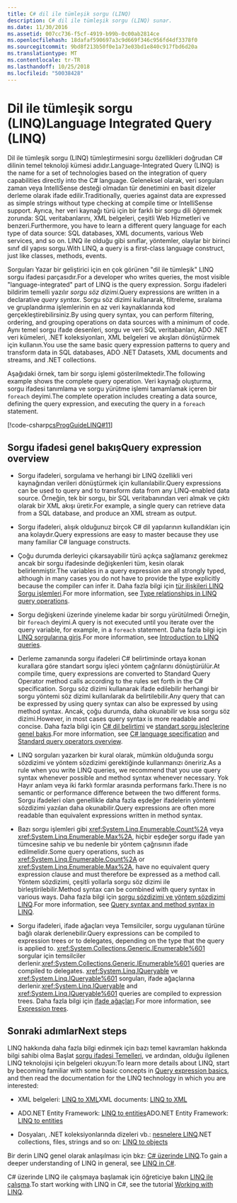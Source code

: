 ```yaml
---
title: C# dil ile tümleşik sorgu (LINQ)
description: C# dil ile tümleşik sorgu (LINQ) sunar.
ms.date: 11/30/2016
ms.assetid: 007cc736-f5cf-4919-b99b-0c00ab2814ce
ms.openlocfilehash: 18dafaf590697a3c9d669f346c956fd4df3378f0
ms.sourcegitcommit: 9bd8f213b50f0e1a73e03bd1e840c917fbd6d20a
ms.translationtype: MT
ms.contentlocale: tr-TR
ms.lasthandoff: 10/25/2018
ms.locfileid: "50038428"
---
```

# <a name="language-integrated-query-linq"></a><span data-ttu-id="88380-103">Dil ile tümleşik sorgu (LINQ)</span><span class="sxs-lookup"><span data-stu-id="88380-103">Language Integrated Query (LINQ)</span></span>

<span data-ttu-id="88380-104">Dil ile tümleşik sorgu (LINQ) tümleştirmesini sorgu özellikleri doğrudan C# dilinin temel teknoloji kümesi adıdır.</span><span class="sxs-lookup"><span data-stu-id="88380-104">Language-Integrated Query (LINQ) is the name for a set of technologies based on the integration of query capabilities directly into the C# language.</span></span> <span data-ttu-id="88380-105">Geleneksel olarak, veri sorguları zaman veya IntelliSense desteği olmadan tür denetimini en basit dizeler derleme olarak ifade edilir.</span><span class="sxs-lookup"><span data-stu-id="88380-105">Traditionally, queries against data are expressed as simple strings without type checking at compile time or IntelliSense support.</span></span> <span data-ttu-id="88380-106">Ayrıca, her veri kaynağı türü için bir farklı bir sorgu dili öğrenmek zorunda: SQL veritabanlarını, XML belgeleri, çeşitli Web Hizmetleri ve benzeri.</span><span class="sxs-lookup"><span data-stu-id="88380-106">Furthermore, you have to learn a different query language for each type of data source: SQL databases, XML documents, various Web services, and so on.</span></span> <span data-ttu-id="88380-107">LINQ ile olduğu gibi sınıflar, yöntemler, olaylar bir birinci sınıf dil yapısı sorgu.</span><span class="sxs-lookup"><span data-stu-id="88380-107">With LINQ, a query is a first-class language construct, just like classes, methods, events.</span></span>

<span data-ttu-id="88380-108">Sorguları Yazar bir geliştirici için en çok görünen "dil ile tümleşik" LINQ sorgu ifadesi parçasıdır.</span><span class="sxs-lookup"><span data-stu-id="88380-108">For a developer who writes queries, the most visible "language-integrated" part of LINQ is the query expression.</span></span> <span data-ttu-id="88380-109">Sorgu ifadeleri bildirim temelli yazılır *sorgu söz dizimi*.</span><span class="sxs-lookup"><span data-stu-id="88380-109">Query expressions are written in a declarative *query syntax*.</span></span> <span data-ttu-id="88380-110">Sorgu söz dizimi kullanarak, filtreleme, sıralama ve gruplandırma işlemlerinin en az veri kaynaklarında kod gerçekleştirebilirsiniz.</span><span class="sxs-lookup"><span data-stu-id="88380-110">By using query syntax, you can perform filtering, ordering, and grouping operations on data sources with a minimum of code.</span></span> <span data-ttu-id="88380-111">Aynı temel sorgu ifade desenleri, sorgu ve veri SQL veritabanları, ADO .NET veri kümeleri, .NET koleksiyonları, XML belgeleri ve akışları dönüştürmek için kullanın.</span><span class="sxs-lookup"><span data-stu-id="88380-111">You use the same basic query expression patterns to query and transform data in SQL databases, ADO .NET Datasets, XML documents and streams, and .NET collections.</span></span>

<span data-ttu-id="88380-112">Aşağıdaki örnek, tam bir sorgu işlemi gösterilmektedir.</span><span class="sxs-lookup"><span data-stu-id="88380-112">The following example shows the complete query operation.</span></span> <span data-ttu-id="88380-113">Veri kaynağı oluşturma, sorgu ifadesi tanımlama ve sorgu yürütme işlemi tamamlamak içeren bir `foreach` deyimi.</span><span class="sxs-lookup"><span data-stu-id="88380-113">The complete operation includes creating a data source, defining the query expression, and executing the query in a `foreach` statement.</span></span>

[!code-csharp[csProgGuideLINQ#11](~/samples/snippets/csharp/concepts/linq/index_1.cs)]

## <a name="query-expression-overview"></a><span data-ttu-id="88380-114">Sorgu ifadesi genel bakış</span><span class="sxs-lookup"><span data-stu-id="88380-114">Query expression overview</span></span>

- <span data-ttu-id="88380-115">Sorgu ifadeleri, sorgulama ve herhangi bir LINQ özellikli veri kaynağından verileri dönüştürmek için kullanılabilir.</span><span class="sxs-lookup"><span data-stu-id="88380-115">Query expressions can be used to query and to transform data from any LINQ-enabled data source.</span></span> <span data-ttu-id="88380-116">Örneğin, tek bir sorgu, bir SQL veritabanından veri almak ve çıktı olarak bir XML akışı üretir.</span><span class="sxs-lookup"><span data-stu-id="88380-116">For example, a single query can retrieve data from a SQL database, and produce an XML stream as output.</span></span>

- <span data-ttu-id="88380-117">Sorgu ifadeleri, alışık olduğunuz birçok C# dil yapılarının kullandıkları için ana kolaydır.</span><span class="sxs-lookup"><span data-stu-id="88380-117">Query expressions are easy to master because they use many familiar C# language constructs.</span></span>

- <span data-ttu-id="88380-118">Çoğu durumda derleyici çıkarsayabilir türü açıkça sağlamanız gerekmez ancak bir sorgu ifadesinde değişkenleri tüm, kesin olarak belirlenmiştir.</span><span class="sxs-lookup"><span data-stu-id="88380-118">The variables in a query expression are all strongly typed, although in many cases you do not have to provide the type explicitly because the compiler can infer it.</span></span> <span data-ttu-id="88380-119">Daha fazla bilgi için [tür ilişkileri LINQ Sorgu işlemleri](../programming-guide/concepts/linq/type-relationships-in-linq-query-operations.md).</span><span class="sxs-lookup"><span data-stu-id="88380-119">For more information, see [Type relationships in LINQ query operations](../programming-guide/concepts/linq/type-relationships-in-linq-query-operations.md).</span></span>

- <span data-ttu-id="88380-120">Sorgu değişkeni üzerinde yineleme kadar bir sorgu yürütülmedi Örneğin, bir `foreach` deyimi.</span><span class="sxs-lookup"><span data-stu-id="88380-120">A query is not executed until you iterate over the query variable, for example, in a `foreach` statement.</span></span> <span data-ttu-id="88380-121">Daha fazla bilgi için [LINQ sorgularına giriş](../programming-guide/concepts/linq/introduction-to-linq-queries.md).</span><span class="sxs-lookup"><span data-stu-id="88380-121">For more information, see [Introduction to LINQ queries](../programming-guide/concepts/linq/introduction-to-linq-queries.md).</span></span>

- <span data-ttu-id="88380-122">Derleme zamanında sorgu ifadeleri C# belirtiminde ortaya konan kurallara göre standart sorgu işleci yöntem çağrılarını dönüştürülür.</span><span class="sxs-lookup"><span data-stu-id="88380-122">At compile time, query expressions are converted to Standard Query Operator method calls according to the rules set forth in the C# specification.</span></span> <span data-ttu-id="88380-123">Sorgu söz dizimi kullanarak ifade edilebilir herhangi bir sorgu yöntemi söz dizimi kullanılarak da belirtilebilir.</span><span class="sxs-lookup"><span data-stu-id="88380-123">Any query that can be expressed by using query syntax can also be expressed by using method syntax.</span></span> <span data-ttu-id="88380-124">Ancak, çoğu durumda, daha okunabilir ve kısa sorgu söz dizimi.</span><span class="sxs-lookup"><span data-stu-id="88380-124">However, in most cases query syntax is more readable and concise.</span></span> <span data-ttu-id="88380-125">Daha fazla bilgi için [C# dil belirtimi](~/_csharplang/spec/expressions.md#query-expressions) ve [standart sorgu işleçlerine genel bakış](../programming-guide/concepts/linq/standard-query-operators-overview.md).</span><span class="sxs-lookup"><span data-stu-id="88380-125">For more information, see [C# language specification](~/_csharplang/spec/expressions.md#query-expressions) and [Standard query operators overview](../programming-guide/concepts/linq/standard-query-operators-overview.md).</span></span>

- <span data-ttu-id="88380-126">LINQ sorguları yazarken bir kural olarak, mümkün olduğunda sorgu sözdizimi ve yöntem sözdizimi gerektiğinde kullanmanızı öneririz.</span><span class="sxs-lookup"><span data-stu-id="88380-126">As a rule when you write LINQ queries, we recommend that you use query syntax whenever possible and method syntax whenever necessary.</span></span> <span data-ttu-id="88380-127">Yok Hayır anlam veya iki farklı formlar arasında performans farkı.</span><span class="sxs-lookup"><span data-stu-id="88380-127">There is no semantic or performance difference between the two different forms.</span></span> <span data-ttu-id="88380-128">Sorgu ifadeleri olan genellikle daha fazla eşdeğer ifadelerin yöntemi sözdizimi yazılan daha okunabilir.</span><span class="sxs-lookup"><span data-stu-id="88380-128">Query expressions are often more readable than equivalent expressions written in method syntax.</span></span>

- <span data-ttu-id="88380-129">Bazı sorgu işlemleri gibi <xref:System.Linq.Enumerable.Count%2A> veya <xref:System.Linq.Enumerable.Max%2A>, hiçbir eşdeğer sorgu ifade yan tümcesine sahip ve bu nedenle bir yöntem çağrısının ifade edilmelidir.</span><span class="sxs-lookup"><span data-stu-id="88380-129">Some query operations, such as <xref:System.Linq.Enumerable.Count%2A> or <xref:System.Linq.Enumerable.Max%2A>, have no equivalent query expression clause and must therefore be expressed as a method call.</span></span> <span data-ttu-id="88380-130">Yöntem sözdizimi, çeşitli yollarla sorgu söz dizimi ile birleştirilebilir.</span><span class="sxs-lookup"><span data-stu-id="88380-130">Method syntax can be combined with query syntax in various ways.</span></span> <span data-ttu-id="88380-131">Daha fazla bilgi için [sorgu sözdizimi ve yöntem sözdizimi LINQ](../programming-guide/concepts/linq/query-syntax-and-method-syntax-in-linq.md).</span><span class="sxs-lookup"><span data-stu-id="88380-131">For more information, see [Query syntax and method syntax in LINQ](../programming-guide/concepts/linq/query-syntax-and-method-syntax-in-linq.md).</span></span>

- <span data-ttu-id="88380-132">Sorgu ifadeleri, ifade ağaçları veya Temsilciler, sorgu uygulanan türüne bağlı olarak derlenebilir.</span><span class="sxs-lookup"><span data-stu-id="88380-132">Query expressions can be compiled to expression trees or to delegates, depending on the type that the query is applied to.</span></span> <span data-ttu-id="88380-133"><xref:System.Collections.Generic.IEnumerable%601> sorgular için temsilciler derlenir.</span><span class="sxs-lookup"><span data-stu-id="88380-133"><xref:System.Collections.Generic.IEnumerable%601> queries are compiled to delegates.</span></span> <span data-ttu-id="88380-134"><xref:System.Linq.IQueryable> ve <xref:System.Linq.IQueryable%601> sorguları, ifade ağaçlarına derlenir.</span><span class="sxs-lookup"><span data-stu-id="88380-134"><xref:System.Linq.IQueryable> and <xref:System.Linq.IQueryable%601> queries are compiled to expression trees.</span></span> <span data-ttu-id="88380-135">Daha fazla bilgi için [ifade ağaçları](../expression-trees.md).</span><span class="sxs-lookup"><span data-stu-id="88380-135">For more information, see [Expression trees](../expression-trees.md).</span></span>

## <a name="next-steps"></a><span data-ttu-id="88380-136">Sonraki adımlar</span><span class="sxs-lookup"><span data-stu-id="88380-136">Next steps</span></span>

<span data-ttu-id="88380-137">LINQ hakkında daha fazla bilgi edinmek için bazı temel kavramları hakkında bilgi sahibi olma Başlat [sorgu ifadesi Temelleri](query-expression-basics.md), ve ardından, olduğu ilgilenen LINQ teknolojisi için belgeleri okuyun:</span><span class="sxs-lookup"><span data-stu-id="88380-137">To learn more details about LINQ, start by becoming familiar with some basic concepts in [Query expression basics](query-expression-basics.md), and then read the documentation for the LINQ technology in which you are interested:</span></span>

- <span data-ttu-id="88380-138">XML belgeleri: [LINQ to XML](../programming-guide/concepts/linq/linq-to-xml.md)</span><span class="sxs-lookup"><span data-stu-id="88380-138">XML documents: [LINQ to XML](../programming-guide/concepts/linq/linq-to-xml.md)</span></span>

- <span data-ttu-id="88380-139">ADO.NET Entity Framework: [LINQ to entities](../../framework/data/adonet/ef/language-reference/linq-to-entities.md)</span><span class="sxs-lookup"><span data-stu-id="88380-139">ADO.NET Entity Framework: [LINQ to entities](../../framework/data/adonet/ef/language-reference/linq-to-entities.md)</span></span>

- <span data-ttu-id="88380-140">Dosyaları, .NET koleksiyonlarında dizeleri vb.: [nesnelere LINQ](../programming-guide/concepts/linq/linq-to-objects.md)</span><span class="sxs-lookup"><span data-stu-id="88380-140">.NET collections, files, strings and so on: [LINQ to objects](../programming-guide/concepts/linq/linq-to-objects.md)</span></span>

<span data-ttu-id="88380-141">Bir derin LINQ genel olarak anlaşılması için bkz: [C# üzerinde LINQ](linq-in-csharp.md).</span><span class="sxs-lookup"><span data-stu-id="88380-141">To gain a deeper understanding of LINQ in general, see [LINQ in C#](linq-in-csharp.md).</span></span>

<span data-ttu-id="88380-142">C# üzerinde LINQ ile çalışmaya başlamak için öğreticiye bakın [LINQ ile çalışma](../tutorials/working-with-linq.md).</span><span class="sxs-lookup"><span data-stu-id="88380-142">To start working with LINQ in C#, see the tutorial [Working with LINQ](../tutorials/working-with-linq.md).</span></span>